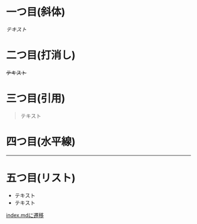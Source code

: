 # 一つ目(斜体)

*テキスト*

# 二つ目(打消し)

~~テキスト~~

# 三つ目(引用)

> テキスト

# 四つ目(水平線)

***

# 五つ目(リスト)

* テキスト
* テキスト

[index.mdに遷移](https://nayutarou.github.io/pagetest/)
